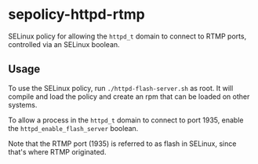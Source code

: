 # sepolicy-httpd-rtmp

SELinux policy for allowing the `httpd_t` domain to connect to RTMP ports,
controlled via an SELinux boolean.

## Usage

To use the SELinux policy, run `./httpd-flash-server.sh` as root. It will
compile and load the policy and create an rpm that can be loaded on other
systems.

To allow a process in the `httpd_t` domain to connect to port 1935, enable the
`httpd_enable_flash_server` boolean.

Note that the RTMP port (1935) is referred to as flash in SELinux, since that's
where RTMP originated.
